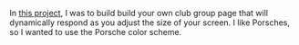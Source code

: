 In [this project](https://www.codecademy.com/paths/full-stack-engineer-career-path/tracks/fscp-making-a-website-responsive/modules/fecp-challenge-project-responsive-club-website/projects/responsive-club-website), I was to build build your own club group page that will dynamically respond as you adjust the size of your screen. I like Porsches, so I wanted to use the Porsche color scheme.
